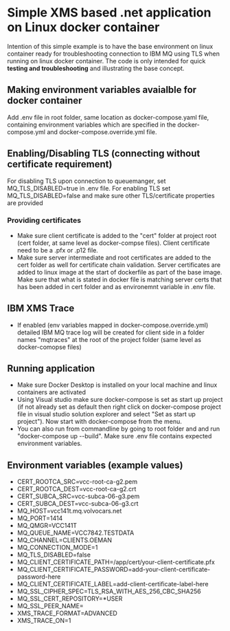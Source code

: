 # Simple XMS based .net application on Linux docker container
Intention of this simple example is to have the base environment on linux container ready for troubleshooting connection to IBM MQ using TLS when running on linux docker container.
The code is only intended for quick **testing and troubleshooting** and illustrating the base concept.

## Making environment variables avaialble for docker container
Add .env file in root folder, same location as docker-compose.yaml file, containing environment variables which are specified in the docker-compose.yml and docker-compose.override.yml file.

## Enabling/Disabling TLS (connecting without certificate requirement)
For disabling TLS upon connection to queuemanger, set MQ_TLS_DISABLED=true in .env file.
For enabling TLS set MQ_TLS_DISABLED=false and make sure other TLS/certificate properties are provided

### Providing certificates
-  Make sure client certificate is added to the "cert" folder at project root (cert folder, at same level as docker-compse files). Client certificate need to be a .pfx or .p12 file.
-  Make sure server intermediate and root certificates are added to the cert folder as well for certificate chain validation. Server certificates are added to linux image at the start of dockerfile as part of the base image. Make sure that what is stated in docker file is matching server certs that has been added in cert folder and as environemnt variable in .env file.

## IBM XMS Trace
-  If enabled (env variables mapped in docker-compose.override.yml) detailed IBM MQ trace log will be created for client side in a folder names "mqtraces" at the root of the project folder (same level as docker-comopse files)

## Running application
-  Make sure Docker Desktop is installed on your local machine and linux containers are activated
-  Using Visual studio make sure docker-compose is set as start up project (if not already set as default then right click on docker-compose project file in visual studio solution explorer and select "Set as start up project"). Now start with docker-compose from the menu.
-  You can also run from commandline by going to root folder and and run "docker-compose up --build". Make sure .env file contains expected environment variables.

## Environment variables (example values)
-  CERT_ROOTCA_SRC=vcc-root-ca-g2.pem
-  CERT_ROOTCA_DEST=vcc-root-ca-g2.crt
-  CERT_SUBCA_SRC=vcc-subca-06-g3.pem
-  CERT_SUBCA_DEST=vcc-subca-06-g3.crt
-  MQ_HOST=vcc141t.mq.volvocars.net
-  MQ_PORT=1414
-  MQ_QMGR=VCC141T
-  MQ_QUEUE_NAME=VCC7842.TESTDATA
-  MQ_CHANNEL=CLIENTS.OEMAN
-  MQ_CONNECTION_MODE=1
-  MQ_TLS_DISABLED=false
-  MQ_CLIENT_CERTIFICATE_PATH=/app/cert/your-client-certificate.pfx
-  MQ_CLIENT_CERTIFICATE_PASSWORD=add-your-client-certificate-password-here
-  MQ_CLIENT_CERTIFICATE_LABEL=add-client-certificate-label-here
-  MQ_SSL_CIPHER_SPEC=TLS_RSA_WITH_AES_256_CBC_SHA256
-  MQ_SSL_CERT_REPOSITORY=*USER
-  MQ_SSL_PEER_NAME=
-  XMS_TRACE_FORMAT=ADVANCED
-  XMS_TRACE_ON=1
